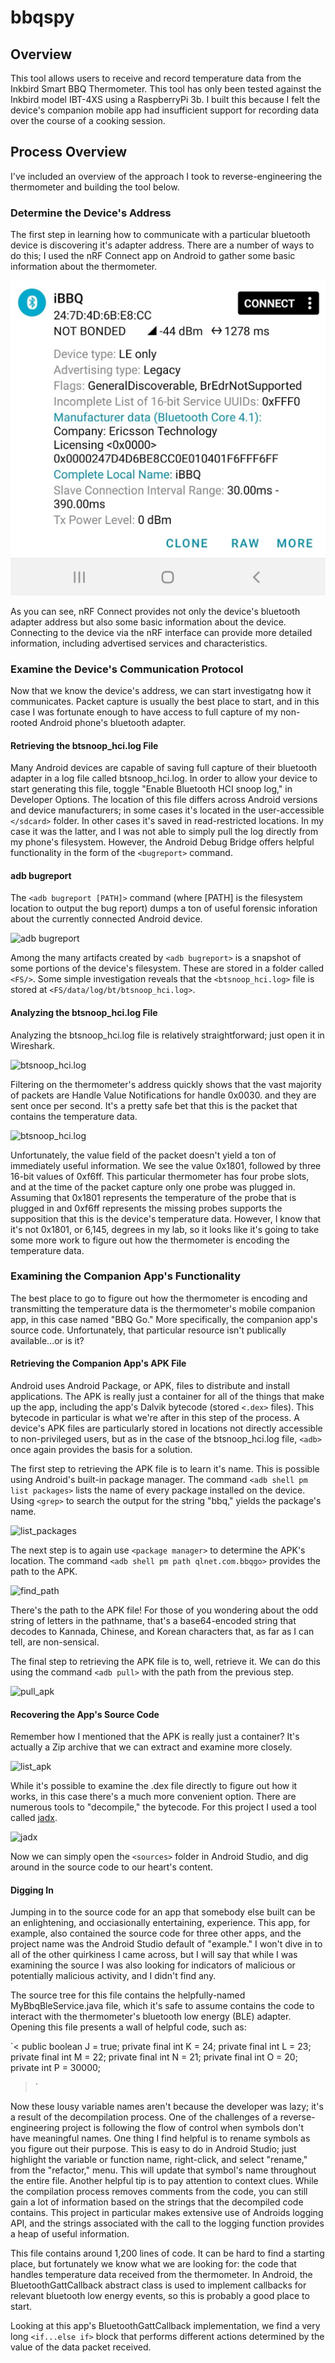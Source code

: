 # bbqspy

## Overview
This tool allows users to receive and record temperature data from the Inkbird Smart BBQ Thermometer.  This tool has only been tested against the Inkbird model IBT-4XS using a RaspberryPi 3b.  I built this because I felt the device's companion mobile app had insufficient support for recording data over the course of a cooking session.

## Process Overview
I've included an overview of the approach I took to reverse-engineering the thermometer and building the tool below.

### Determine the Device's Address
The first step in learning how to communicate with a particular bluetooth device is discovering it's adapter address.  There are a number of ways to do this; I used the nRF Connect app on Android to gather some basic information about the thermometer.  

![nRF Connect](images/nRF_Connect.jpg)

As you can see, nRF Connect provides not only the device's bluetooth adapter address but also some basic information about the device.  Connecting to the device via the nRF interface can provide more detailed information, including advertised services and characteristics.  

### Examine the Device's Communication Protocol
Now that we know the device's address, we can start investigatng how it communicates.  Packet capture is usually the best place to start, and in this case I was fortunate enough to have access to full capture of my non-rooted Android phone's bluetooth adapter.

#### Retrieving the btsnoop_hci.log File
Many Android devices are capable of saving full capture of their bluetooth adapter in a log file called btsnoop_hci.log.  In order to allow your device to start generating this file, toggle "Enable Bluetooth HCI snoop log," in Developer Options.  The location of this file differs across Android versions and device manufacturers; in some cases it's located in the user-accessible `</sdcard>` folder.  In other cases it's saved in read-restricted locations.  In my case it was the latter, and I was not able to simply pull the log directly from my phone's filesystem.  However, the Android Debug Bridge offers helpful functionality in the form of the `<bugreport>` command.  

#### adb bugreport
The `<adb bugreport [PATH]>` command (where [PATH] is the filesystem location to output the bug report) dumps a ton of useful forensic inforation about the currently connected Android device.  

![adb bugreport](https://github.com/patrick-i-mosher/bbqspy/blob/master/images/adb_bugreport_screencap.jpg)

Among the many artifacts created by `<adb bugreport>` is a snapshot of some portions of the device's filesystem.  These are stored in a folder called `<FS/>`.  Some simple investigation reveals that the `<btsnoop_hci.log>` file is stored at `<FS/data/log/bt/btsnoop_hci.log>`.
 
 #### Analyzing the btsnoop_hci.log File
 Analyzing the btsnoop_hci.log file is relatively straightforward; just open it in Wireshark.
 
![btsnoop_hci.log](https://github.com/patrick-i-mosher/bbqspy/images/wireshark_screencap_1.jpg)
 
Filtering on the thermometer's address quickly shows that the vast majority of packets are Handle Value Notifications for handle 0x0030. and they are sent once per second.  It's a pretty safe bet that this is the packet that contains the temperature data.  

![btsnoop_hci.log](https://github.com/patrick-i-mosher/bbqspy/images/wireshark_screencap_2.jpg)

Unfortunately, the value field of the packet doesn't yield a ton of immediately useful information.  We see the value 0x1801, followed by three 16-bit values of 0xf6ff.  This particular thermometer has four probe slots, and at the time of the packet capture only one probe was plugged in.  Assuming that 0x1801 represents the temperature of the probe that is plugged in and 0xf6ff represents the missing probes supports the supposition that this is the device's temperature data.  However, I know that it's not 0x1801, or 6,145, degrees in my lab, so it looks like it's going to take some more work to figure out how the thermometer is encoding the temperature data.

### Examining the Companion App's Functionality
The best place to go to figure out how the thermometer is encoding and transmitting the temperature data is the thermometer's mobile companion app, in this case named "BBQ Go."  More specifically, the companion app's source code.  Unfortunately, that particular resource isn't publically available...or is it?

#### Retrieving the Companion App's APK File
Android uses Android Package, or APK, files to distribute and install applications.  The APK is really just a container for all of the things that make up the app, including the app's Dalvik bytecode (stored `<.dex>` files).  This bytecode in particular is what we're after in this step of the process.  A device's APK files are particularly stored in locations not directly accessible to non-privileged users, but as in the case of the btsnoop_hci.log file, `<adb>` once again provides the basis for a solution.

The first step to retrieving the APK file is to learn it's name.  This is possible using Android's built-in package manager.  The command `<adb shell pm list packages>` lists the name of every package installed on the device.  Using `<grep>` to search the output for the string "bbq," yields the package's name.

![list_packages](https://github.com/patrick-i-mosher/bbqspy/images/list_packages.png)

The next step is to again use `<package manager>` to determine the APK's location.  The command `<adb shell pm path qlnet.com.bbqgo>` provides the path to the APK.

![find_path](https://github.com/patrick-i-mosher/bbqspy/images/find_path.png) 

There's the path to the APK file!  For those of you wondering about the odd string of letters in the pathname, that's a base64-encoded string that decodes to Kannada, Chinese, and Korean characters that, as far as I can tell, are non-sensical.

The final step to retrieving the APK file is to, well, retrieve it.  We can do this using the command `<adb pull>` with the path from the previous step.

![pull_apk](https://github.com/patrick-i-mosher/bbqspy/images/pull_apk.png) 

#### Recovering the App's Source Code
Remember how I mentioned that the APK is really just a container?  It's actually a Zip archive that we can extract and examine more closely.

![list_apk](https://github.com/patrick-i-mosher/bbqspy/images/list_apk_contents.png) 

While it's possible to examine the .dex file directly to figure out how it works, in this case there's a much more convenient option.  There are numerous tools to "decompile," the bytecode.  For this project I used a tool called [jadx](https://github.com/skylot/jadx).

![jadx](https://github.com/patrick-i-mosher/bbqspy/images/jadx.png) 

Now we can simply open the `<sources>` folder in Android Studio, and dig around in the source code to our heart's content.

#### Digging In
Jumping in to the source code for an app that somebody else built can be an enlightening, and occiasionally entertaining, experience.  This app, for example, also contained the source code for three other apps, and the project name was the Android Studio default of "example."  I won't dive in to all of the other quirkiness I came across, but I will say that while I was examining the source I was also looking for indicators of malicious or potentially malicious activity, and I didn't find any.

The source tree for this file contains the helpfully-named MyBbqBleService.java file, which it's safe to assume contains the code to interact with the thermometer's bluetooth low energy (BLE) adapter.  Opening this file presents a wall of helpful code, such as:

`<
    public boolean J = true;
    private final int K = 24;
    private final int L = 23;
    private final int M = 22;
    private final int N = 21;
    private final int O = 20;
    private int P = 30000;
>`

Now these lousy variable names aren't because the developer was lazy; it's a result of the decompilation process.  One of the challenges of a reverse-engineering project is following the flow of control when symbols don't have meaningful names.  One thing I find helpful is to rename symbols as you figure out their purpose.  This is easy to do in Android Studio; just highlight the variable or function name, right-click, and select "rename," from the "refactor," menu.  This will update that symbol's name throughout the entire file.  Another helpful tip is to pay attention to context clues.  While the compilation process removes comments from the code, you can still gain a lot of information based on the strings that the decompiled code contains.  This project in particular makes extensive use of Androids logging API, and the strings associated with the call to the logging function provides a heap of useful information.

This file contains around 1,200 lines of code.  It can be hard to find a starting place, but fortunately we know what we are looking for: the code that handles temperature data received from the thermometer.  In Android, the BluetoothGattCallback abstract class is used to implement callbacks for relevant bluetooth low energy events, so this is probably a good place to start.

Looking at this app's BluetoothGattCallback implementation, we find a very long `<if...else if>` block that performs different actions determined by the value of the data packet received.







